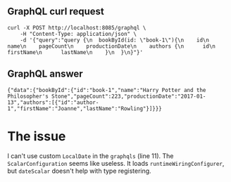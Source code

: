 ## GraphQL curl request

```
curl -X POST http://localhost:8085/graphql \
    -H "Content-Type: application/json" \
    -d '{"query":"query {\n  bookById(id: \"book-1\"){\n    id\n    name\n    pageCount\n    productionDate\n    authors {\n      id\n      firstName\n      lastName\n    }\n  }\n}"}'
```

## GraphQL answer
```
{"data":{"bookById":{"id":"book-1","name":"Harry Potter and the Philosopher's Stone","pageCount":223,"productionDate":"2017-01-13","authors":[{"id":"author-1","firstName":"Joanne","lastName":"Rowling"}]}}}
```

# The issue

I can't use custom `LocalDate` in the `graphqls` (line 11).
The `ScalarConfiguration` seems like useless. It loads `runtimeWiringConfigurer`, but `dateScalar` doesn't help with type registering. 

